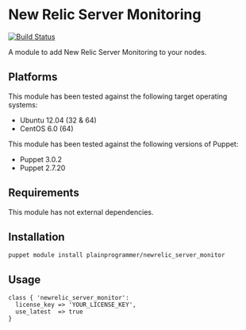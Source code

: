 New Relic Server Monitoring
===========================

[![Build Status](https://travis-ci.org/plainprogrammer/puppet-newrelic_server_monitor.png)](https://travis-ci.org/plainprogrammer/puppet-newrelic_server_monitor)

A module to add New Relic Server Monitoring to your nodes.

Platforms
---------

This module has been tested against the following target operating systems:

* Ubuntu 12.04 (32 & 64)
* CentOS 6.0 (64)

This module has been tested against the following versions of Puppet:

* Puppet 3.0.2
* Puppet 2.7.20

Requirements
------------

This module has not external dependencies.

Installation
------------

    puppet module install plainprogrammer/newrelic_server_monitor

Usage
-----

    class { 'newrelic_server_monitor':
      license_key => 'YOUR_LICENSE_KEY',
      use_latest  => true
    }
